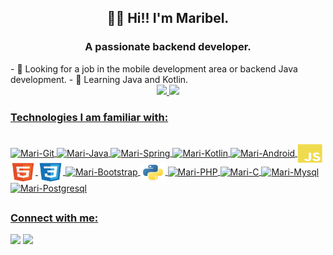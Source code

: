 <h2 align="center"> 🙋‍♀️ Hi!! I'm Maribel. </h2>
<h3 align="center">A passionate backend developer. </h3>
- 🔭 Looking for a job in the mobile development area or backend Java development.
- 🌱 Learning Java and Kotlin.
<div align="center">
  <a href="https://github.com/maribelVia">
  <img height="160em" src="https://github-readme-stats.vercel.app/api?username=maribelVia&show_icons=true&theme=radical&include_all_commits=true&count_private=true"/>
  <img height="160em" src="https://github-readme-stats.vercel.app/api/top-langs/?username=maribelVia&layout=compact&langs_count=7&theme=radical"/>
</div>
  
 <h3 align="left">Technologies I am familiar with:</h3>
<div style="display: inline_block"><br>
  <img align="center" alt="Mari-Git" height="40" width="50" src="https://cdn.jsdelivr.net/gh/devicons/devicon/icons/git/git-original-wordmark.svg">
  <img align="center" alt="Mari-Java" height="40" width="50" src="https://cdn.jsdelivr.net/gh/devicons/devicon/icons/java/java-original-wordmark.svg">
  <img align="center" alt="Mari-Spring" height="40" width="50" src="https://cdn.jsdelivr.net/gh/devicons/devicon/icons/spring/spring-original-wordmark.svg">
  <img align="center" alt="Mari-Kotlin" height="40" width="50" src="https://cdn.jsdelivr.net/gh/devicons/devicon/icons/kotlin/kotlin-original-wordmark.svg">
  <img align="center" alt="Mari-Android" height="40" width="50" src="https://cdn.jsdelivr.net/gh/devicons/devicon/icons/android/android-plain.svg">
  <img align="center" alt="Mari-Js" height="30" width="40" src="https://raw.githubusercontent.com/devicons/devicon/master/icons/javascript/javascript-plain.svg">
  <img align="center" alt="Mari-HTML" height="30" width="40" src="https://raw.githubusercontent.com/devicons/devicon/master/icons/html5/html5-original.svg">
  <img align="center" alt="Mari-CSS" height="30" width="40" src="https://raw.githubusercontent.com/devicons/devicon/master/icons/css3/css3-original.svg">
  <img align="center" alt="Mari-Bootstrap" height="30" width="40" src="https://cdn.jsdelivr.net/gh/devicons/devicon/icons/bootstrap/bootstrap-plain-wordmark.svg">
  <img align="center" alt="Mari-Python" height="30" width="40" src="https://raw.githubusercontent.com/devicons/devicon/master/icons/python/python-original.svg">
  <img align="center" alt="Mari-PHP" height="40" width="50" src="https://cdn.jsdelivr.net/gh/devicons/devicon/icons/php/php-plain.svg">
  <img align="center" alt="Mari-C" height="40" width="50" src="https://cdn.jsdelivr.net/gh/devicons/devicon/icons/c/c-original.svg" />
  <img align="center" alt="Mari-Mysql" height="40" width="50" src="https://cdn.jsdelivr.net/gh/devicons/devicon/icons/mysql/mysql-original-wordmark.svg">
  <img align="center" alt="Mari-Postgresql" height="40" width="50" src="https://cdn.jsdelivr.net/gh/devicons/devicon/icons/postgresql/postgresql-original-wordmark.svg">

</div>
  
  ##

  <h3 align="left">Connect with me:</h3> 
<div> 

  <a href = "mailto:marivia001@gmail.com"><img src="https://img.shields.io/badge/-Gmail-%23333?style=for-the-badge&logo=gmail&logoColor=white" target="_blank"></a>
  <a href="https://www.linkedin.com/in/maribel-via-62b323170" target="_blank"><img src="https://img.shields.io/badge/-LinkedIn-%230077B5?style=for-the-badge&logo=linkedin&logoColor=white" target="_blank"></a>
 
</div>
